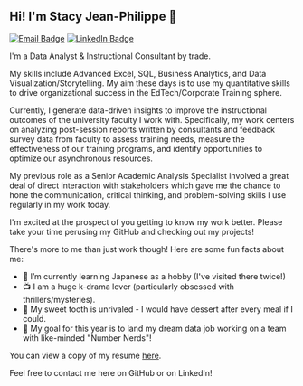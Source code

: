 ## Hi! I'm Stacy Jean-Philippe 👋

[![Email Badge](https://img.shields.io/badge/Gmail-D14836?style=for-the-badge&logo=gmail&logoColor=white)](mailto:stacyjeanphilippe1212@gmail.com)  [![LinkedIn Badge](https://img.shields.io/badge/LinkedIn-0077B5?style=for-the-badge&logo=linkedin&logoColor=white)](https://www.linkedin.com/in/stacy-jean-philippe/)

I'm a Data Analyst & Instructional Consultant by trade.

My skills include Advanced Excel, SQL, Business Analytics, and Data Visualization/Storytelling. My aim these days is to use my quantitative skills to drive organizational success in the EdTech/Corporate Training sphere.  

Currently, I generate data-driven insights to improve the instructional outcomes of the university faculty I work with. Specifically, my work centers on analyzing post-session reports written by consultants and feedback survey data from faculty to assess training needs, measure the effectiveness of our training programs, and identify opportunities to optimize our asynchronous resources. 

My previous role as a Senior Academic Analysis Specialist involved a great deal of direct interaction with stakeholders which gave me the chance to hone the communication, critical thinking, and problem-solving skills I use regularly in my work today. 

I'm excited at the prospect of you getting to know my work better. Please take your time perusing my GitHub and checking out my projects!


There's more to me than just work though! Here are some fun facts about me: 

- 👘 I’m currently learning Japanese as a hobby (I've visited there twice!)
- 📺 I am a huge k-drama lover (particularly obsessed with thrillers/mysteries). 
- 🍪 My sweet tooth is unrivaled - I would have dessert after every meal if I could.
- 🎯 My goal for this year is to land my dream data job working on a team with like-minded "Number Nerds"!

You can view a copy of my resume [here](https://docs.google.com/document/d/1hGUgDqjkSuB34EJQwzaDUB31SjpC1u6acUfO2H77Ncg/edit?usp=sharing).

Feel free to contact me here on GitHub or on LinkedIn!


